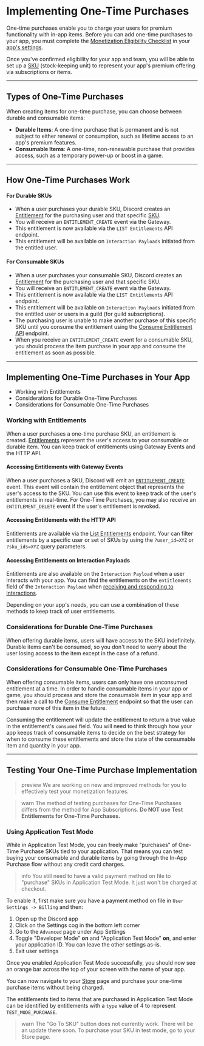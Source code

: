 # Implementing One-Time Purchases

One-time purchases enable you to charge your users for premium functionality with in-app items. Before you can add one-time purchases to your app, you must complete the [Monetization Eligibility Checklist](#DOCS_MONETIZATION_OVERVIEW/eligibility-checklist) in your [app's settings](https://discord.com/developers/applications).

Once you've confirmed eligibility for your app and team, you will be able to set up a [SKU](#DOCS_RESOURCES_SKU) (stock-keeping unit) to represent your app's premium offering via subscriptions or items.

---

## Types of One-Time Purchases

When creating items for one-time purchase, you can choose between durable and consumable items:

- **Durable Items**: A one-time purchase that is permanent and is not subject to either renewal or consumption, such as lifetime access to an app's premium features.
- **Consumable Items**: A one-time, non-renewable purchase that provides access, such as a temporary power-up or boost in a game.

---

## How One-Time Purchases Work

#### For Durable SKUs
- When a user purchases your durable SKU, Discord creates an [Entitlement](#DOCS_RESOURCES_ENTITLEMENT) for the purchasing user and that specific [SKU](#DOCS_RESOURCES_SKU). 
- You will receive an `ENTITLEMENT_CREATE` event via the Gateway.
- This entitlement is now available via the `LIST Entitlements` API endpoint.
- This entitlement will be available on `Interaction Payloads` initiated from the entitled user.

#### For Consumable SKUs
- When a user purchases your consumable SKU, Discord creates an [Entitlement](#DOCS_RESOURCES_ENTITLEMENT) for the purchasing user and that specific SKU. 
- You will receive an `ENTITLEMENT_CREATE` event via the Gateway.
- This entitlement is now available via the `LIST Entitlements` API endpoint.
- This entitlement will be available on `Interaction Payloads` initiated from the entitled user or users in a guild (for guild subscriptions).
- The purchasing user is unable to make another purchase of this specific SKU until you consume the entitlement using the [Consume Entitlement API](#DOCS_RESOURCES_ENTITLEMENT/consume-an-entitlement) endpoint.
- When you receive an `ENTITLEMENT_CREATE` event for a consumable SKU, you should process the item purchase in your app and consume the entitlement as soon as possible.

---

## Implementing One-Time Purchases in Your App

- Working with Entitlements
- Considerations for Durable One-Time Purchases
- Considerations for Consumable One-Time Purchases

### Working with Entitlements

When a user purchases a one-time purchase SKU, an entitlement is created. [Entitlements](#DOCS_RESOURCES_ENTITLEMENT) represent the user's access to your consumable or durable item. You can keep track of entitlements using Gateway Events and the HTTP API.

#### Accessing Entitlements with Gateway Events
When a user purchases a SKU, Discord will emit an [`ENTITLEMENT_CREATE`](#DOCS_TOPICS_GATEWAY_EVENTS/entitlements) event. This event will contain the entitlement object that represents the user's access to the SKU. You can use this event to keep track of the user's entitlements in real-time. For One-Time Purchases, you may also receive an `ENTITLEMENT_DELETE` event if the user's entitlement is revoked.

#### Accessing Entitlements with the HTTP API
Entitlements are available via the [List Entitlements](#DOCS_RESOURCES_ENTITLEMENT/list-entitlements) endpoint. Your can filter entitlements by a specific user or set of SKUs by using the `?user_id=XYZ` or `?sku_ids=XYZ` query parameters.

#### Accessing Entitlements on Interaction Payloads
Entitlements are also available on the `Interaction Payload` when a user interacts with your app. You can find the entitlements on the `entitlements` field of the `Interaction Payload` when [receiving and responding to interactions](#DOCS_INTERACTIONS_RECEIVING_AND_RESPONDING).

Depending on your app's needs, you can use a combination of these methods to keep track of user entitlements.

### Considerations for Durable One-Time Purchases

When offering durable items, users will have access to the SKU indefinitely. Durable items can't be consumed, so you don't need to worry about the user losing access to the item except in the case of a refund.

### Considerations for Consumable One-Time Purchases

When offering consumable items, users can only have one unconsumed entitlement at a time. In order to handle consumable items in your app or game, you should process and store the consumable item in your app and then make a call to the [Consume Entitlement](#DOCS_RESOURCES_ENTITLEMENT/consume-an-entitlement) endpoint so that the user can purchase more of this item in the future.

Consuming the entitlement will update the entitlement to return a true value in the entitlement's `consumed` field. You will need to think through how your app keeps track of consumable items to decide on the best strategy for when to consume these entitlements and store the state of the consumable item and quantity in your app.

---

## Testing Your One-Time Purchase Implementation

> preview
> We are working on new and improved methods for you to effectively test your monetization features.

> warn
> The method of testing purchases for One-Time Purchases differs from the method for App Subscriptions. **Do NOT use Test Entitlements for One-Time Purchases.**

### Using Application Test Mode

While in Application Test Mode, you can freely make "purchases" of One-Time Purchase SKUs tied to your application. That means you can test buying your consumable and durable items by going through the In-App Purchase flow without any credit card charges.

> info
> You still need to have a valid payment method on file to "purchase" SKUs in Application Test Mode. It just won't be charged at checkout.

To enable it, first make sure you have a payment method on file in `User Settings -> Billing` and then:

1. Open up the Discord app
2. Click on the Settings cog in the bottom left corner
3. Go to the `Advanced` page under App Settings
4. Toggle "Developer Mode" **on** and "Application Test Mode" **on**, and enter your application ID. You can leave the other settings as-is.
5. Exit user settings

Once you enabled Application Test Mode successfully, you should now see an orange bar across the top of your screen with the name of your app.

You can now navigate to your [Store](#DOCS_MONETIZATION_MANAGING_YOUR_STORE) page and purchase your one-time purchase items without being charged.

The entitlements tied to items that are purchased in Application Test Mode can be identified by entitlements with a `type` value of 4 to represent `TEST_MODE_PURCHASE`.

> warn
> The "Go To SKU" button does not currently work. There will be an update there soon. To purchase your SKU in test mode, go to your Store page.

